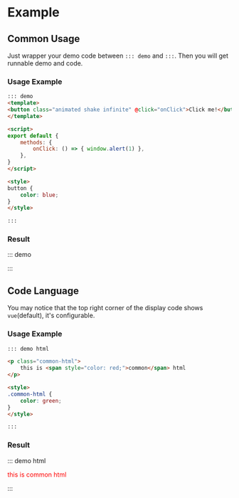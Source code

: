 # Example

## Common Usage

Just wrapper your demo code between `::: demo` and `:::`. Then you will get runnable demo and code.

### Usage Example

```md
::: demo
<template>
<button class="animated shake infinite" @click="onClick">Click me!</button>
</template>

<script>
export default {
    methods: {
        onClick: () => { window.alert(1) },
    },
}
</script>

<style>
button {
    color: blue;
}
</style>

:::
```

### Result

::: demo
<template>
<button class="animated shake infinite" @click="onClick">Click me!</button>
</template>

<script>
export default {
    methods: {
        onClick: () => { window.alert(1) },
    },
}
</script>

<style>
button {
    color: blue;
}
</style>

:::

## Code Language

You may notice that the top right corner of the display code shows `vue`(default), it's configurable.

### Usage Example

```md
::: demo html

<p class="common-html">
    this is <span style="color: red;">common</span> html
</p>

<style>
.common-html {
    color: green;
}
</style>

:::
```

### Result

::: demo html

<p class="common-html">
    this is <span style="color: red;">common</span> html
</p>

<style>
.common-html {
    /* color: green; */
    color: red;
}
</style>

:::
